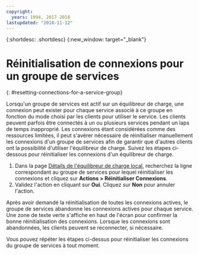 ```yaml
---
copyright:
  years: 1994, 2017 2018
lastupdated: "2018-11-12"
---
```


{:shortdesc: .shortdesc}
{:new_window: target="_blank"}

# Réinitialisation de connexions pour un groupe de services
{: #resetting-connections-for-a-service-group}

Lorsqu'un groupe de services est actif sur un équilibreur de charge, une connexion peut exister pour chaque service associé à ce groupe en fonction du mode choisi par les clients pour utiliser le service. Les clients peuvent parfois être connectés à un ou plusieurs services pendant un laps de temps inapproprié. Les connexions étant considérées comme des ressources limitées, il peut s'avérer nécessaire de réinitialiser manuellement les connexions d'un groupe de services afin de garantir que d'autres clients ont la possibilité d'utiliser l'équilibreur de charge. Suivez les étapes ci-dessous pour réinitialiser les connexions d'un équilibreur de charge.

1. Dans la page [Détails de l'équilibreur de charge local](/docs/infrastructure/local-load-balancer?topic=local-load-balancer-viewing-local-load-balancer-details), recherchez la ligne correspondant au groupe de services pour lequel réinitialiser les connexions et cliquez sur **Actions > Réinitialiser Connexions**.
2. Validez l'action en cliquant sur **Oui**. Cliquez sur **Non** pour annuler l'action.

Après avoir demandé la réinitialisation de toutes les connexions actives, le groupe de services abandonne les connexions actives pour chaque service. Une zone de texte verte s'affiche en haut de l'écran pour confirmer la bonne réinitialisation des connexions. Lorsque les connexions sont abandonnées, les clients peuvent se reconnecter, si nécessaire. 

Vous pouvez répéter les étapes ci-dessus pour réinitialiser les connexions du groupe de services à tout moment.
